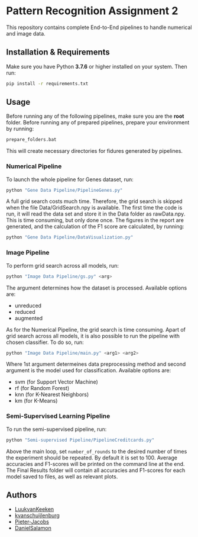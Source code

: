 
# Pattern Recognition Assignment 2

This repository contains complete End-to-End pipelines to handle numerical and image data.




## Installation & Requirements

Make sure you have Python **3.7.6** or higher installed on your system. Then run:

```bash
pip install -r requirements.txt
```
    
## Usage
Before running any of the following pipelines, make sure you are the **root** folder. Before running 
any of prepared pipelines, prepare your environment by running:

```bash
prepare_folders.bat
```

This will create necessary directories for fidures generated by pipelines.

### Numerical Pipeline

 To launch the whole pipeline for Genes dataset, run:

```bash
python "Gene Data Pipeline/PipelineGenes.py"
```
A full grid search costs much time. Therefore, the grid search is skipped when the file Data/GridSearch.npy is available. The first time the code is run, it will read the data set and store it in the Data folder as rawData.npy.
 This is time consuming, but only done once. The figures in the report are generated, 
 and the calculation of the F1 score are calculated, by running: 

```bash
python "Gene Data Pipeline/DataVisualization.py"
```


### Image Pipeline

To perform grid search across all models, run:

```bash
python "Image Data Pipeline/gs.py" <arg>
```

The argument determines how the dataset is processed. Available options are:

- unreduced
- reduced
- augmented

As for the Numerical Pipeline, the grid search is time consuming. Apart of grid search across
all models, it is also possible to run the pipeline with chosen classifier. To do so, run:

```bash
python "Image Data Pipeline/main.py" <arg1> <arg2>
```

Where 1st argument determeines data preprocessing method and second argument is the model used
for classification. Available options are:

- svm (for Support Vector Machine)
- rf (for Random Forest)
- knn (for K-Nearest Neighbors)
- km (for K-Means)

### Semi-Supervised Learning Pipeline

To run the semi-supervised pipeline, run:

```bash
python "Semi-supervised Pipeline/PipelineCreditcards.py" 
```
Above the main loop, set `number_of_rounds` to the desired number of times the experiment should be repeated. By default it is set to 100. Average accuracies and F1-scores will be printed on the command line at the end. The Final Results folder will contain all accuracies 
and F1-scores for each model saved to files, as well as relevant plots.
## Authors

- [LuukvanKeeken](https://github.com/LuukvanKeeken)
- [kvanschuijlenburg](https://github.com/kvanschuijlenburg)
- [Pieter-Jacobs](https://github.com/Pieter-Jacobs)
- [DanielSalamon](https://github.com/DanielSalamon)


